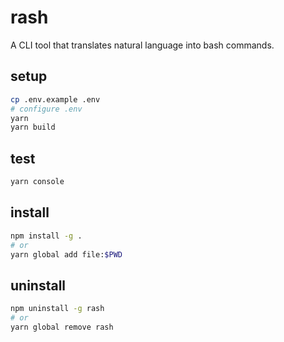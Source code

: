 # rash
A CLI tool that translates natural language into bash commands.

## setup
```bash
cp .env.example .env
# configure .env
yarn
yarn build
```

## test
```bash
yarn console
```

## install
```bash
npm install -g .
# or
yarn global add file:$PWD
```

## uninstall
```bash
npm uninstall -g rash
# or
yarn global remove rash
```
